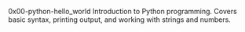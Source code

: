 0x00-python-hello_world
Introduction to Python programming. Covers basic syntax, printing output, and working with strings and numbers.
